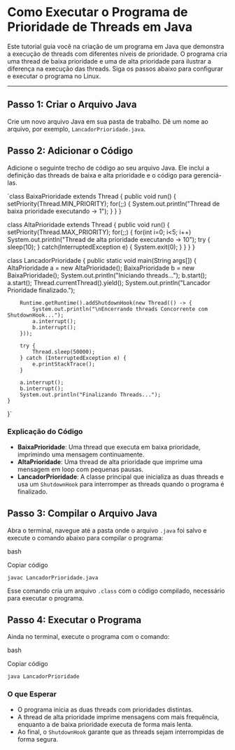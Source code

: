 Como Executar o Programa de Prioridade de Threads em Java
=========================================================

Este tutorial guia você na criação de um programa em Java que demonstra a execução de threads com diferentes níveis de prioridade. O programa cria uma thread de baixa prioridade e uma de alta prioridade para ilustrar a diferença na execução das threads. Siga os passos abaixo para configurar e executar o programa no Linux.

* * * * *

Passo 1: Criar o Arquivo Java
-----------------------------

Crie um novo arquivo Java em sua pasta de trabalho. Dê um nome ao arquivo, por exemplo, `LancadorPrioridade.java`.

Passo 2: Adicionar o Código
---------------------------

Adicione o seguinte trecho de código ao seu arquivo Java. Ele inclui a definição das threads de baixa e alta prioridade e o código para gerenciá-las.

`class BaixaPrioridade extends Thread {
    public void run() {
        setPriority(Thread.MIN_PRIORITY);
        for(;;) {
            System.out.println("Thread de baixa prioridade executando -> 1");
        }
    }
}

class AltaPrioridade extends Thread {
    public void run() {
        setPriority(Thread.MAX_PRIORITY);
        for(;;) {
            for(int i=0; i<5; i++)
                System.out.println("Thread de alta prioridade executando -> 10");
                try {
                    sleep(10);
                } catch(InterruptedException e) {
                    System.exit(0);
                }
        }
    }
}

class LancadorPrioridade {
    public static void main(String args[]) {
        AltaPrioridade a = new AltaPrioridade();
        BaixaPrioridade b = new BaixaPrioridade();
        System.out.println("Iniciando threads...");
        b.start();
        a.start();
        Thread.currentThread().yield();
        System.out.println("Lancador Prioridade finalizado.");

        Runtime.getRuntime().addShutdownHook(new Thread(() -> {
            System.out.println("\nEncerrando threads Concorrente com ShutdownHook...");
            a.interrupt();
            b.interrupt();
        }));

        try {
            Thread.sleep(50000);
        } catch (InterruptedException e) {
            e.printStackTrace();
        }

        a.interrupt();
        b.interrupt();
        System.out.println("Finalizando Threads...");
    }
}`

### Explicação do Código

-   **BaixaPrioridade**: Uma thread que executa em baixa prioridade, imprimindo uma mensagem continuamente.
-   **AltaPrioridade**: Uma thread de alta prioridade que imprime uma mensagem em loop com pequenas pausas.
-   **LancadorPrioridade**: A classe principal que inicializa as duas threads e usa um `ShutdownHook` para interromper as threads quando o programa é finalizado.

Passo 3: Compilar o Arquivo Java
--------------------------------

Abra o terminal, navegue até a pasta onde o arquivo `.java` foi salvo e execute o comando abaixo para compilar o programa:

bash

Copiar código

`javac LancadorPrioridade.java`

Esse comando cria um arquivo `.class` com o código compilado, necessário para executar o programa.

Passo 4: Executar o Programa
----------------------------

Ainda no terminal, execute o programa com o comando:

bash

Copiar código

`java LancadorPrioridade`

### O que Esperar

-   O programa inicia as duas threads com prioridades distintas.
-   A thread de alta prioridade imprime mensagens com mais frequência, enquanto a de baixa prioridade executa de forma mais lenta.
-   Ao final, o `ShutdownHook` garante que as threads sejam interrompidas de forma segura.
